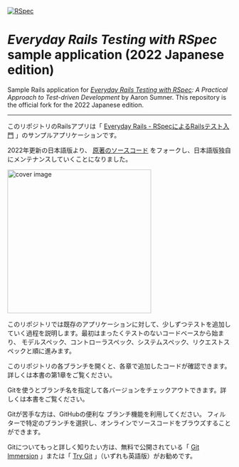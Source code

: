 [![RSpec](https://github.com/JunichiIto/everydayrails-rspec-jp-2022/actions/workflows/rspec.yml/badge.svg)](https://github.com/JunichiIto/everydayrails-rspec-jp-2022/actions/workflows/rspec.yml)

# *Everyday Rails Testing with RSpec* sample application (2022 Japanese edition)

Sample Rails application for *[Everyday Rails Testing with RSpec](https://leanpub.com/everydayrailsrspec): A
Practical Approach to Test-driven Development* by Aaron Sumner. This
repository is the official fork for the 2022 Japanese edition.

----

このリポジトリのRailsアプリは「 [Everyday Rails - RSpecによるRailsテスト入門](https://leanpub.com/everydayrailsrspec-jp/) 」のサンプルアプリケーションです。

2022年更新の日本語版より、 [原著のソースコード](https://github.com/everydayrails/everydayrails-rspec-2017) をフォークし、日本語版独自にメンテナンスしていくことになりました。

<img width="323" alt="cover image" src="https://user-images.githubusercontent.com/1148320/149681452-f3308367-831d-44dc-8c0b-cd9ba795cc6e.jpg">

このリポジトリでは既存のアプリケーションに対して、少しずつテストを追加していく過程を説明します。最初はまったくテストのないコードベースから始まり、
モデルスペック、コントローラスペック、システムスペック、リクエストスペックと順に進みます。

このリポジトリの各ブランチを開くと、各章で追加したコードが確認できます。詳しくは本書の第1章をご覧ください。

Gitを使うとブランチ名を指定して各バージョンをチェックアウトできます。詳しくは本書をご覧ください。

Gitが苦手な方は、GitHubの便利な ブランチ機能を利用してください。
フィルターで特定のブランチを選択し、オンラインでソースコードをブラウズすることができます。

Gitについてもっと詳しく知りたい方は、無料で公開されている「 [Git Immersion](http://gitimmersion.com/) 」または「 [Try Git](http://www.codeschool.com/courses/try-git) 」（いずれも英語版）がお勧めです。

